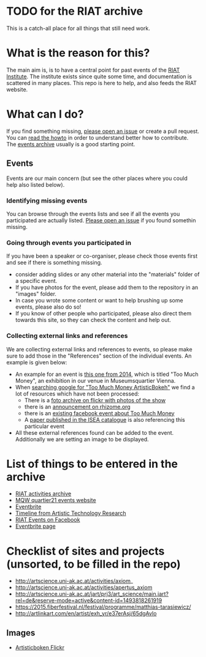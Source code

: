 # TODO for the RIAT archive

This is a catch-all place for all things that still need work.

# What is the reason for this?
The main aim is, is to have a central point for past events of the [RIAT Institute](https://riat.at). The institute exists since quite some time, and documentation is scattered in many places. This repo is here to help, and also feeds the RIAT website.

# What can I do?
If you find something missing, [please open an issue](https://github.com/parasew/riat-events/issues/new) or create a pull request. You can [read the howto](howto.md) in order to understand better how to contribute. The [events archive](https://github.com/parasew/riat-events/tree/master/archive) usually is a good starting point.

## Events
Events are our main concern (but see the other places where you could help also listed below).

### Identifying missing events
You can browse through the events lists and see if all the events you participated are actually listed. [Please open an issue](https://github.com/parasew/riat-events/issues/new) if you found somethin missing.

### Going through events you participated in 
If you have been a speaker or co-organiser, please check those events first and see if there is something missing.
* consider adding slides or any other material into the "materials" folder of a specific event.
* If you have photos for the event, please add them to the repository in an "images" folder.
* In case you wrote some content or want to help brushing up some events, please also do so!
* If you know of other people who participated, please also direct them towards this site, so they can check the content and help out.

### Collecting external links and references
We are collecting external links and references to events, so please make sure to add those in the "References" section of the individual events. An example is given below:

* An example for an event is [this one from 2014](https://github.com/parasew/riat-events/tree/master/events/2014-02-27-artisticbokeh-too-much-money-exhibition), which is titled "Too Much Money", an exhibition in our venue in Museumsquartier Vienna.
* When [searching google for "Too Much Money ArtisticBokeh"](https://www.google.com/search?source=hp&ei=GBdeX_D2HNKtkgX40ZuwBA&q=too+much+money+artisticbokeh&oq=too+much+money+artisticbokeh&gs_lcp=CgZwc3ktYWIQAzoCCAA6AgguOggILhDHARCjAjoLCC4QxwEQowIQkwI6BQguEJMCOggILhDHARCvAToECAAQCjoHCC4QChCTAjoECC4QCjoHCC4QDRCTAjoECC4QDToECAAQDToGCAAQFhAeOggIIRAWEB0QHjoHCCEQChCgAVD0CliGT2DGUWgGcAB4AYABsAKIAfkrkgEIMC4zMS4yLjGYAQCgAQGqAQdnd3Mtd2l6&sclient=psy-ab&ved=0ahUKEwjw4qSfl-brAhXSlqQKHfjoBkYQ4dUDCAY&uact=5) we find a lot of resources which have not been processed:
  * There is a [foto archive on flickr with photos of the show](https://www.flickr.com/photos/artisticbokeh/12817002803)
  * there is an [announcement on rhizome.org](http://classic.rhizome.org/announce/events/60330/view/)
  * there is an [existing facebook event about Too Much Money](https://www.facebook.com/events/mq-museumsquartier-wien/artistic-bokeh-soci%C3%A9t%C3%A9-r%C3%A9aliste-georgios-papadopoulos-too-much-money-opening-272/619848824747223/)
  * A [paper published in the ISEA catalogue](https://isea2015.org/proceeding/submissions/ISEA2015_submission_241.pdf) is also referencing this particular event 
* All these external references found can be added to the event. Additionally we are setting an image to be displayed.

# List of things to be entered in the archive

* [RIAT activities archive](https://riat.at/activities)
* [MQW quartier21 events website](https://www.mqw.at/en/program/program-page/1/?filter%5BdateFrom%5D=01.08.2011&filter%5BdateTo%5D=13.09.2020&filter%5Bsword%5D=&filter%5Bcategories%5D=&filter%5Binstitutions%5D=56&filter%5Blocations%5D=249&no_cache=1)
* [Eventbrite](https://www.eventbrite.com/o/riat-academy-10768509578)
* [Timeline from Artistic Technology Research](https://web.archive.org/web/20180903135110/https://artistictechnology.at/timeline.html)
* [RIAT Events on Facebook](https://www.facebook.com/pg/riat.ac.at/events/)
* [Eventbrite page](https://www.eventbrite.com/o/riat-academy-10768509578)

# Checklist of sites and projects (unsorted, to be filled in the repo)

* http://artscience.uni-ak.ac.at/activities/axiom_
* http://artscience.uni-ak.ac.at/activities/apertus_axiom
* http://artscience.uni-ak.ac.at/jart/prj3/art_science/main.jart?rel=de&reserve-mode=active&content-id=1493818261919
* https://2015.fiberfestival.nl/festival/programme/matthias-tarasiewicz/
* http://artlinkart.com/en/artist/exh_yr/e37erAsj/65dgAvlo


## Images

* [Artisticboken Flickr](https://www.flickr.com/photos/artisticbokeh/albums)
